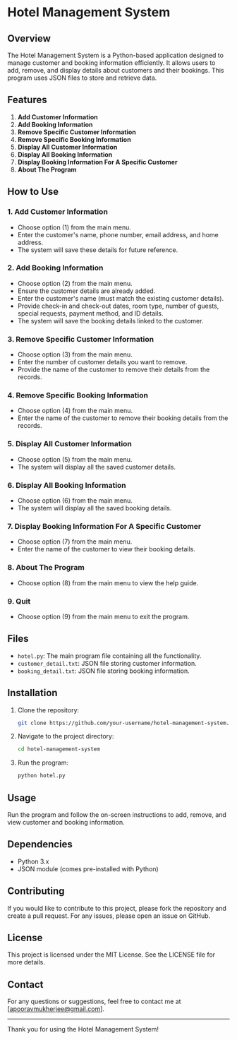 # Hotel Management System

## Overview

The Hotel Management System is a Python-based application designed to manage customer and booking information efficiently. It allows users to add, remove, and display details about customers and their bookings. This program uses JSON files to store and retrieve data.

## Features

1. **Add Customer Information**
2. **Add Booking Information**
3. **Remove Specific Customer Information**
4. **Remove Specific Booking Information**
5. **Display All Customer Information**
6. **Display All Booking Information**
7. **Display Booking Information For A Specific Customer**
8. **About The Program**

## How to Use

### 1. Add Customer Information
- Choose option (1) from the main menu.
- Enter the customer's name, phone number, email address, and home address.
- The system will save these details for future reference.

### 2. Add Booking Information
- Choose option (2) from the main menu.
- Ensure the customer details are already added.
- Enter the customer's name (must match the existing customer details).
- Provide check-in and check-out dates, room type, number of guests, special requests, payment method, and ID details.
- The system will save the booking details linked to the customer.

### 3. Remove Specific Customer Information
- Choose option (3) from the main menu.
- Enter the number of customer details you want to remove.
- Provide the name of the customer to remove their details from the records.

### 4. Remove Specific Booking Information
- Choose option (4) from the main menu.
- Enter the name of the customer to remove their booking details from the records.

### 5. Display All Customer Information
- Choose option (5) from the main menu.
- The system will display all the saved customer details.

### 6. Display All Booking Information
- Choose option (6) from the main menu.
- The system will display all the saved booking details.

### 7. Display Booking Information For A Specific Customer
- Choose option (7) from the main menu.
- Enter the name of the customer to view their booking details.

### 8. About The Program
- Choose option (8) from the main menu to view the help guide.

### 9. Quit
- Choose option (9) from the main menu to exit the program.

## Files

- `hotel.py`: The main program file containing all the functionality.
- `customer_detail.txt`: JSON file storing customer information.
- `booking_detail.txt`: JSON file storing booking information.

## Installation

1. Clone the repository:
    ```bash
    git clone https://github.com/your-username/hotel-management-system.git
    ```
2. Navigate to the project directory:
    ```bash
    cd hotel-management-system
    ```
3. Run the program:
    ```bash
    python hotel.py
    ```

## Usage

Run the program and follow the on-screen instructions to add, remove, and view customer and booking information.

## Dependencies

- Python 3.x
- JSON module (comes pre-installed with Python)

## Contributing

If you would like to contribute to this project, please fork the repository and create a pull request. For any issues, please open an issue on GitHub.

## License

This project is licensed under the MIT License. See the LICENSE file for more details.

## Contact

For any questions or suggestions, feel free to contact me at [apooravmukherjee@gmail.com].

---

Thank you for using the Hotel Management System!
